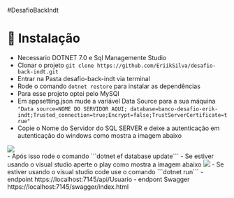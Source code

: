 #DesafioBackIndt

# 💾 Instalação
- Necessario DOTNET 7.0 e Sql Managemente Studio
- Clonar o projeto ```git clone https://github.com/EriikSilva/desafio-back-indt.git```
- Entrar na Pasta desafio-back-indt via terminal
- Rode o comando ```dotnet restore``` para instalar as dependências
- Para esse projeto optei pelo MySQl
- Em appsetting.json mude a variável Data Source para a sua máquina ```"Data source=NOME DO SERVIDOR AQUI; database=banco-desafio-erik-indt;Trusted_connection=true;Encrypt=false;TrustServerCertificate=true"```
- Copie o Nome do Servidor do SQL SERVER e deixe a autenticação em autenticação do windows como mostra a imagem abaixo
<img src="https://github.com/EriikSilva/desafio-back-indt/assets/61124602/7d153158-1af2-4d55-b683-6b2923bb90a8"/>
<br>
- Após isso rode o comando ```dotnet ef database update```
- Se estiver usando o visual studio aperte o play como mostra a imagem abaixo
<img src="https://github.com/EriikSilva/desafio-back-indt/assets/61124602/a31b7ca1-0592-4709-98c1-ebec58a34fb9"/>
- Se estiver usando o visual studio code use o comando ```dotnet run```
- endpoint https://localhost:7145/api/Usuario
- endpont Swagger https://localhost:7145/swagger/index.html
